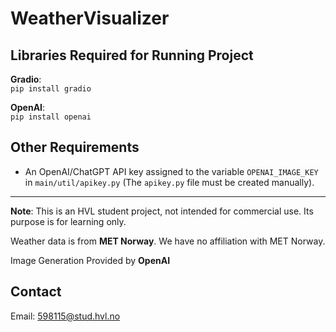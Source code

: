 # WeatherVisualizer

## Libraries Required for Running Project

**Gradio**:  
`pip install gradio`

**OpenAI**:  
`pip install openai`

## Other Requirements

- An OpenAI/ChatGPT API key assigned to the variable `OPENAI_IMAGE_KEY` in `main/util/apikey.py` (The `apikey.py` file must be created manually).

---

**Note**: This is an HVL student project, not intended for commercial use. Its purpose is for learning only.

Weather data is from **MET Norway**. We have no affiliation with MET Norway.

Image Generation Provided by **OpenAI**

## Contact

Email: 598115@stud.hvl.no